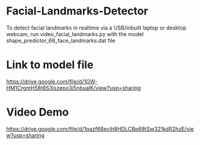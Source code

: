 # Facial-Landmarks-Detector
To detect facial landmarks in realtime via a USB/inbuilt laptop or desktop webcam, run video_facial_landmarks.py with the model shape_predictor_68_face_landmarks.dat file

# Link to model file
https://drive.google.com/file/d/1GW-HM1CrgmH58t8S3iszepo3i5nbualK/view?usp=sharing

# Video Demo
https://drive.google.com/file/d/1pazf68ecjh8HDLCBp68tSw321kdR2hzE/view?usp=sharing
